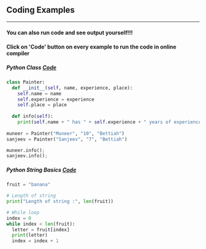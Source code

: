 ## Coding Examples

--- 
#### You can also run code and see output yourself!!!   
#### Click on 'Code' button on every example to run the code in online compiler

##### Python Class [Code](https://onecompiler.com/python/3y7h2hufs)  
```python
class Painter:
  def __init__(self, name, experience, place):
    self.name = name
    self.experience = experience
    self.place = place
    
  def info(self):
    print(self.name + " has " + self.experience + " years of experience and lives in " + self.place)
    
muneer = Painter("Muneer", "10", "Bettiah")
sanjeev = Painter("Sanjeev", "7", "Bettiah")

muneer.info();
sanjeev.info();
```

##### Python String Basics [Code](https://onecompiler.com/python/3y7c5jc9q)
```python
fruit = "banana"

# Length of string
print("Length of string :", len(fruit))

# While loop
index = 0
while index < len(fruit):
  letter = fruit[index]
  print(letter)
  index = index + 1

```